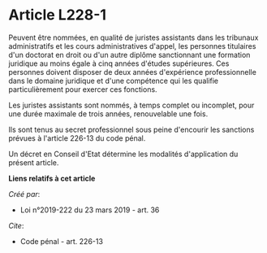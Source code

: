 # Article L228-1

Peuvent être nommées, en qualité de juristes assistants dans les tribunaux administratifs et les cours administratives
d'appel, les personnes titulaires d'un doctorat en droit ou d'un autre diplôme sanctionnant une formation juridique au moins
égale à cinq années d'études supérieures. Ces personnes doivent disposer de deux années d'expérience professionnelle dans le
domaine juridique et d'une compétence qui les qualifie particulièrement pour exercer ces fonctions. 

Les juristes assistants sont nommés, à temps complet ou incomplet, pour une durée maximale de trois années, renouvelable une
fois. 

Ils sont tenus au secret professionnel sous peine d'encourir les sanctions prévues à l'article 226-13 du code pénal. 

Un décret en Conseil d'Etat détermine les modalités d'application du présent article.

**Liens relatifs à cet article**

_Créé par_:

  - Loi n°2019-222 du 23 mars 2019 - art. 36

_Cite_:

  - Code pénal - art. 226-13
